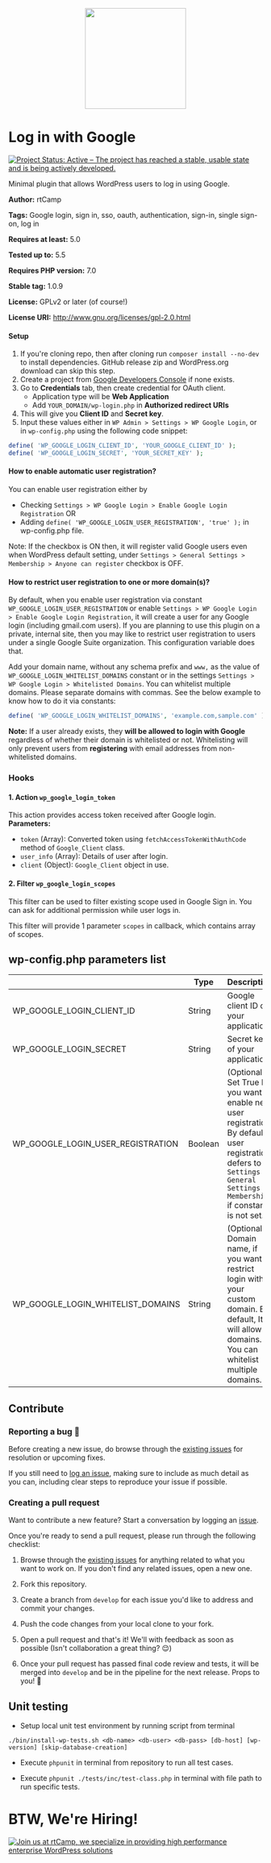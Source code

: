 <p align="center">
<a href="https://rtcamp.com/?ref=wp-menu-custom-fields-repo" target="_blank"><img width="200"src="https://rtcamp.com/wp-content/themes/rtcamp-v9/assets/img/site-logo-black.svg"></a>
</p>

# Log in with Google
<a href="https://www.repostatus.org/#active"><img src="https://www.repostatus.org/badges/latest/active.svg" alt="Project Status: Active – The project has reached a stable, usable state and is being actively developed."></a>

Minimal plugin that allows WordPress users to log in using Google.

**Author:** rtCamp

**Tags:** Google login, sign in, sso, oauth, authentication, sign-in, single sign-on, log in

**Requires at least:** 5.0

**Tested up to:** 5.5

**Requires PHP version:** 7.0

**Stable tag:** 1.0.9

**License:** GPLv2 or later (of course!)

**License URI:** http://www.gnu.org/licenses/gpl-2.0.html

#### Setup

1. If you're cloning repo, then after cloning run `composer install --no-dev` to install dependencies. GitHub release zip and WordPress.org download can skip this step.
2. Create a project from [Google Developers Console](https://console.developers.google.com/apis/dashboard) if none exists.
3. Go to **Credentials** tab, then create credential for OAuth client.
    * Application type will be **Web Application**
    * Add `YOUR_DOMAIN/wp-login.php` in **Authorized redirect URIs**
4. This will give you **Client ID** and **Secret key**.
5. Input these values either in `WP Admin > Settings > WP Google Login`, or in `wp-config.php` using the following code snippet:

```php
define( 'WP_GOOGLE_LOGIN_CLIENT_ID', 'YOUR_GOOGLE_CLIENT_ID' );
define( 'WP_GOOGLE_LOGIN_SECRET', 'YOUR_SECRET_KEY' );
```

#### How to enable automatic user registration?
You can enable user registration either by
- Checking `Settings > WP Google Login > Enable Google Login Registration`
OR
- Adding `define( 'WP_GOOGLE_LOGIN_USER_REGISTRATION', 'true' );` in wp-config.php file.

Note: If the checkbox is ON then, it will register valid Google users even when WordPress default setting, under `Settings > General Settings > Membership > Anyone can register` checkbox is OFF.

#### How to restrict user registration to one or more domain(s)?

By default, when you enable user registration via constant `WP_GOOGLE_LOGIN_USER_REGISTRATION` or enable `Settings > WP Google Login > Enable Google Login Registration`, it will create a user for any Google login (including gmail.com users). If you are planning to use this plugin on a private, internal site, then you may like to restrict user registration to users under a single Google Suite organization. This configuration variable does that.

Add your domain name, without any schema prefix and `www,` as the value of `WP_GOOGLE_LOGIN_WHITELIST_DOMAINS` constant or in the settings `Settings > WP Google Login > Whitelisted Domains`. You can whitelist multiple domains. Please separate domains with commas. See the below example to know how to do it via constants:

```php
define( 'WP_GOOGLE_LOGIN_WHITELIST_DOMAINS', 'example.com,sample.com' );
```

**Note:** If a user already exists, they **will be allowed to login with Google** regardless of whether their domain is whitelisted or not. Whitelisting will only prevent users from **registering** with email addresses from non-whitelisted domains.


### Hooks

#### 1. Action `wp_google_login_token`
This action provides access token received after Google login.  
**Parameters:**
* `token` (Array): Converted token using `fetchAccessTokenWithAuthCode` method of `Google_Client` class.
* `user_info` (Array): Details of user after login.
* `client` (Object): `Google_Client` object in use.

#### 2. Filter `wp_google_login_scopes`
This filter can be used to filter existing scope used in Google Sign in.
You can ask for additional permission while user logs in.

This filter will provide 1 parameter `scopes` in callback, which contains array of scopes.


## wp-config.php parameters list

|                                   | Type    | Description                                                                                                                                                                 |
|-----------------------------------|---------|-----------------------------------------------------------------------------------------------------------------------------------------------------------------------------|
| WP_GOOGLE_LOGIN_CLIENT_ID         | String  | Google client ID of your application.                                                                                                                                       |
| WP_GOOGLE_LOGIN_SECRET            | String  | Secret key of your application                                                                                                                                              |
| WP_GOOGLE_LOGIN_USER_REGISTRATION | Boolean | (Optional) Set True If you want to enable new user registration. By default, user registration defers to `Settings > General Settings > Membership` if constant is not set. |
| WP_GOOGLE_LOGIN_WHITELIST_DOMAINS | String  | (Optional) Domain name, if you want to restrict login with your custom domain. By default, It will allow all domains. You can whitelist multiple domains.                   |


## Contribute

### Reporting a bug 🐞

Before creating a new issue, do browse through the [existing issues](https://github.com/rtCamp/login-with-google/issues) for resolution or upcoming fixes. 

If you still need to [log an issue](https://github.com/rtCamp/login-with-google/issues/new), making sure to include as much detail as you can, including clear steps to reproduce your issue if possible.

### Creating a pull request

Want to contribute a new feature? Start a conversation by logging an [issue](https://github.com/rtCamp/login-with-google/issues).

Once you're ready to send a pull request, please run through the following checklist: 

1. Browse through the [existing issues](https://github.com/rtCamp/login-with-google/issues) for anything related to what you want to work on. If you don't find any related issues, open a new one.

1. Fork this repository.

1. Create a branch from `develop` for each issue you'd like to address and commit your changes.

1. Push the code changes from your local clone to your fork.

1. Open a pull request and that's it! We'll with feedback as soon as possible (Isn't collaboration a great thing? 😌)

1. Once your pull request has passed final code review and tests, it will be merged into `develop` and be in the pipeline for the next release. Props to you! 🎉

## Unit testing

- Setup local unit test environment by running script from terminal

```./bin/install-wp-tests.sh <db-name> <db-user> <db-pass> [db-host] [wp-version] [skip-database-creation]```

- Execute `phpunit` in terminal from repository to run all test cases.

- Execute `phpunit ./tests/inc/test-class.php` in terminal with file path to run specific tests.


# BTW, We're Hiring!

<a href="https://rtcamp.com/"><img src="https://rtcamp.com/wp-content/uploads/2019/04/github-banner@2x.png" alt="Join us at rtCamp, we specialize in providing high performance enterprise WordPress solutions"></a>
